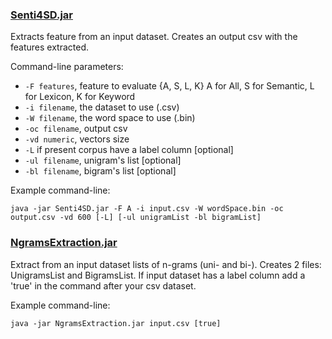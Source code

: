 ### [Senti4SD.jar](https://github.com/collab-uniba/Senti4SD/blob/master/ClassificationTask/Senti4SD.jar)
Extracts feature from an input dataset. Creates an output csv with the features extracted.

Command-line parameters:
 
 * ```-F features```, feature to evaluate {A, S, L, K} A for All, S for Semantic, L for Lexicon, K for Keyword
 * ```-i filename```, the dataset to use (.csv)
 * ```-W filename```, the word space to use (.bin)
 * ```-oc filename```, output csv 
 * ```-vd numeric```, vectors size
 * ```-L``` if present corpus have a label column [optional]
 * ```-ul filename```, unigram's list [optional]
 * ```-bl filename```, bigram's list [optional]
 
 Example command-line:
```
java -jar Senti4SD.jar -F A -i input.csv -W wordSpace.bin -oc output.csv -vd 600 [-L] [-ul unigramList -bl bigramList] 
```
### [NgramsExtraction.jar](https://github.com/collab-uniba/Senti4SD/blob/master/ClassificationTask/NgramsExtraction.jar)
Extract from an input dataset lists of n-grams (uni- and bi-). Creates 2 files: UnigramsList and BigramsList.
If input dataset has a label column add a 'true' in the command after your csv dataset.

Example command-line:
```
java -jar NgramsExtraction.jar input.csv [true]
```
